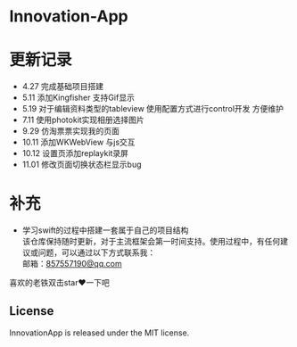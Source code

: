 # Innovation-App  
  
# 更新记录
- 4.27  完成基础项目搭建  
- 5.11  添加Kingfisher 支持Gif显示  
- 5.19  对于编辑资料类型的tableview 使用配置方式进行control开发 方便维护  
- 7.11  使用photokit实现相册选择图片  
- 9.29  仿淘票票实现我的页面
- 10.11  添加WKWebView 与js交互
- 10.12  设置页添加replaykit录屏
- 11.01  修改页面切换状态栏显示bug

# 补充
- 学习swift的过程中搭建一套属于自己的项目结构  
该仓库保持随时更新，对于主流框架会第一时间支持。使用过程中，有任何建议或问题，可以通过以下方式联系我：</br>
邮箱：857557190@qq.com </br>

喜欢的老铁双击star❤️一下吧

## License

InnovationApp  is released under the MIT license.

